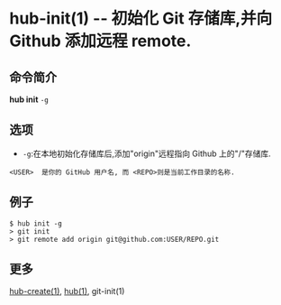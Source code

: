 # hub-init(1) -- 初始化 Git 存储库,并向 Github 添加远程 remote.

## 命令简介

****hub init**** `-g`

## 选项

- `-g`:在本地初始化存储库后,添加"origin"远程指向 Github 上的"<USER>/<REPO>"存储库.

```
<USER>  是你的 GitHub 用户名, 而 <REPO>则是当前工作目录的名称.
```

## 例子

```
$ hub init -g
> git init
> git remote add origin git@github.com:USER/REPO.git
```

## 更多

[hub-create(1)](hub-create.1.zh.md), [hub(1)](hub.1.zh.md), git-init(1)
